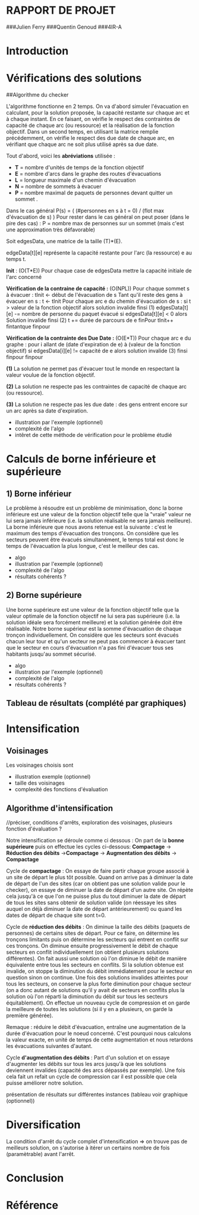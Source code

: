 RAPPORT DE PROJET
============
###Julien Ferry
###Quentin Genoud
###4IR-A


# Introduction

# Vérifications des solutions

##Algorithme du checker 

L'algorithme fonctionne en 2 temps. On va d'abord simuler l'évacuation en calculant, pour la solution proposée, la capacité restante sur chaque arc et à chaque instant. 
En ce faisant, on vérifie le respect des contraintes de capacité de chaque arc (ou ressource) et la réalisation de la fonction objectif. 
Dans un second temps, en utilisant la matrice remplie précédemment, on vérifie le respect des due date de chaque arc, en vérifiant que chaque arc ne soit plus utilisé après sa due date.

Tout d'abord, voici les **abréviations** utilisée :

- **T** = nombre d'unités de temps de la fonction objectif
- **E** = nombre d'arcs dans le graphe des routes d'évacuations
- **L** = longueur maximale d'un chemin d'évacuation
- **N** = nombre de sommets à évacuer
- **P** = nombre maximal de paquets de personnes devant quitter un sommet . 

Dans le cas général P(s) = ( (#personnes en s à t = 0) / (flot max d'évacuation de s) )
Pour rester dans le cas général on peut poser (dans le pire des cas) : P = nombre max de personnes sur un sommet (mais c'est une approximation très défavorable)

Soit edgesData, une matrice de la taille (T)*(E).

edgeData[t][e] représente la capacité restante pour l'arc (la ressource) e au temps t.

**Init** : (O(T*E))
Pour chaque case de edgesData mettre la capacité initiale de l'arc concerné

**Vérification de la contraine de capacité :** (O(N*P*L))
Pour chaque sommet s à évacuer :
	tInit <- début de l'évacuation de s
	Tant qu'il reste des gens à évacuer en s :
		t <- tInit
		Pour chaque arc e du chemin d'évacuation de s :
			si t > valeur de la fonction objectif alors solution invalide finsi (1)
			edgesData[t][e] -= nombre de personne du paquet évacué
			si edgesData[t][e] < 0 alors Solution invalide finsi (2)
			t += durée de parcours de e
		finPour
		tInit++
	fintantque
finpour
		
**Vérification de la contrainte des Due Date :** (O(E*T))
Pour chaque arc e du graphe :
	pour i allant de (date d'expiration de e) à (valeur de la fonction objectif) 
		si edgesData[i][e] != capacité de e
			alors solution invalide (3)
		finsi
	finpour
finpour

**(1)** La solution ne permet pas d'évacuer tout le monde en respectant la valeur voulue de la fonction objectif.

**(2)** La solution ne respecte pas les contraintes de capacité de chaque arc (ou ressource).

**(3)** La solution ne respecte pas les due date : des gens entrent encore sur un arc après sa date d'expiration.


- illustration par l'exemple (optionnel)
- complexité de l'algo
- intêret de cette méthode de vérification pour le problème étudié



# Calculs de borne inférieure et supérieure

## 1) Borne inférieur

Le problème à résoudre est un problème de minimisation, donc la borne inférieure est une valeur de la fonction objectif telle que la "vraie" valeur ne lui sera jamais inférieure (i.e. la solution réalisable ne sera jamais meilleure).
La borne inférieure que nous avons retenue est la suivante : c'est le maximum des temps d'évacuation des tronçons. On considère que les secteurs peuvent être évacués simultanément, le temps total est donc le temps de l'évacuation la plus longue, c'est le meilleur des cas.

- algo
- illustration par l'exemple (optionnel)
- complexité de l'algo
- résultats cohérents ?



## 2) Borne supérieure

Une borne supérieure est une valeur de la fonction objectif telle que la valeur optimale de la fonction objectif ne lui sera pas supérieure (i.e. la solution idéale sera forcément meilleure) et la solution générée doit être réalisable.
Notre borne supérieur est la somme d'évacuation de chaque tronçon individuellement. On considère que les secteurs sont évacués chacun leur tour et qu'un secteur ne peut pas commencer à évacuer tant que le secteur en cours d'évacuation n'a pas fini d'évacuer tous ses habitants jusqu'au sommet sécurisé.

- algo
- illustration par l'exemple (optionnel)
- complexité de l'algo
- résultats cohérents ?

## Tableau de résultats (complété par graphiques)

# Intensification

## Voisinages

Les voisinages choisis sont
- illustration exemple (optionnel)
- taille des voisinages
- complexité des fonctions d'évaluation

## Algorithme d'intensification
//préciser, conditions d'arrêts, exploration des voisinages, plusieurs fonction d'évaluation ?

Notre intensification se déroule comme ci dessous :
On part de la **bonne supérieure** puis on effectue les cycles ci-dessous:
**Compactage** -> **Réduction des débits** ->**Compactage** -> **Augmentation des débits** -> **Compactage**

Cycle de **compactage** : On essaye de faire partir chaque groupe associé à un site de départ le plus tôt possible. Quand on arrive pas à diminuer la date de départ de l'un des sites (car on obtient pas une solution valide pour le checker), on essaye de diminuer la date de départ d'un autre site. On répète cela jusqu'à ce que l'on ne puisse plus du tout diminuer la date de départ de tous les sites sans obtenir de solution valide (on réessaye les sites auquel on déjà diminuer la date de départ antérieurement) ou quand les dates de départ de chaque site sont t=0.

Cycle de **réduction des débits** : On diminue la taille des débits (paquets de personnes) de certains sites de départ. Pour ce faire, on détermine les tronçons limitants puis on détermine les secteurs qui entrent en conflit sur ces tronçons. On diminue ensuite progressivement le débit de chaque secteurs en conflit individuellement (on obtient plusieurs solutions différentes). On fait aussi une solution où l'on diminue le débit de manière équivalente entre tous les secteurs en conflits. Si la solution obtenue est invalide, on stoppe la diminution du débit immédiatement pour le secteur en question sinon on continue. Une fois des solutions invalides atteintes pour tous les secteurs, on conserve la plus forte diminution pour chaque secteur (on a donc autant de solutions qu'il y avait de secteurs en conflits plus la solution où l'on réparti la diminution du débit sur tous les secteurs équitablement). On effectue un nouveau cycle de compression et on garde la meilleure de toutes les solutions (si il y en a plusieurs, on garde la première générée).

Remaque : réduire le débit d'évacuation, entraîne une augmentation de la durée d'évacuation pour le noeud concerné. C'est pourquoi nous calculons la valeur exacte, en unité de temps de cette augmentation et nous retardons les évacuations suivantes d'autant.

Cycle **d'augmentation des débits** : Part d'un solution et on essaye d'augmenter les débits sur tous les arcs jusqu'à que les solutions deviennent invalides (capacité des arcs dépassés par exemple). Une fois cela fait un refait un cycle de compression car il est possible que cela puisse améliorer notre solution.

présentation de résultats sur différentes instances (tableau voir graphique (optionnel))

# Diversification
 La condition d'arrêt du cycle complet d'intensification => on trouve pas de meilleurs solution, on s'autorise à itérer un certains nombre de fois (paramètrable) avant l'arrêt.
# Conclusion

# Référence
